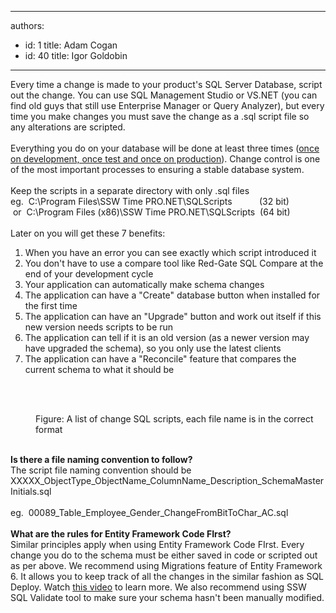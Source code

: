 

---
authors:
  - id: 1
    title: Adam Cogan
  - id: 40
    title: Igor Goldobin
---




<span class='intro'> Every time a change is made to your product's SQL Server Database, script out the change. You can use SQL Management Studio or VS.NET (you can find old guys that still use Enterprise Manager or Query Analyzer), but every time you make changes you must save the change as a .sql script file so any alterations are scripted. <br>
<br>
Everything you do on your database will be done at least three times (<a shape="rect" href="/Management/RulesToSuccessfulProjects/Pages/SeparateDevelopmentTestingAndProductionEnvironment.aspx">once on development, once test and once on production</a>). Change control is one of the most important processes to ensuring a stable database system.&#160;<br>
<br>
Keep the scripts in a separate directory with only .sql files <br>
eg.&#160;&#160;C&#58;\Program Files\SSW Time PRO.NET\SQLScripts&#160;&#160;&#160;&#160;&#160;&#160;&#160;&#160; &#160; (32 bit)<br>
&#160;or&#160;&#160;C&#58;\Program Files (x86)\SSW Time PRO.NET\SQLScripts&#160; (64 bit)<br>
<br>
Later on you will get these&#160;7 benefits&#58; 
 </span>

<ol><li>When you have an error you can see exactly which script introduced it </li><li>You don't have to use a compare tool like Red-Gate SQL Compare at the end of your development cycle </li><li>Your application can automatically make schema changes </li><li>The application can have a &quot;Create&quot; database button when installed for the first time </li><li>The application can have an &quot;Upgrade&quot; button and work out itself if this new version needs scripts to be run </li><li>The application can tell if it is an old version (as a newer version may have upgraded the schema), so you only use the latest clients </li><li>The application can have a &quot;Reconcile&quot; feature that compares the current schema to what it should be </li></ol>
<br>
<dl class="image"><dt> 
      <img src="/SoftwareDevelopment/RulesToBetterSQLServerSchemaDeployment/PublishingImages/ChangeScripts.jpg" alt="" />&#160;</dt><dd>Figure&#58; A list of change SQL scripts, each file name is in the correct format </dd></dl>
<br>
<strong>Is there a file naming convention to follow?</strong><br> The script file naming convention should be XXXXX_ObjectType_ObjectName_ColumnName_Description_SchemaMasterInitials.sql 
<br><br> eg.&#160; 00089_Table_Employee_Gender_ChangeFromBitToChar_AC.sql
<div>
   <br>
</div><div>
   <strong>What are the rules for Entity Framework Code FIrst?</strong><br></div><div>Similar principles apply when using Entity Framework Code FIrst. Every change you do to the schema must be either&#160;saved in code or scripted out as per above. We recommend using Migrations feature of Entity Framework 6. It allows you to keep track of all the changes in the similar fashion as SQL Deploy. Watch <a href="http&#58;//tv.ssw.com/4902/use-code-first-entity-framework-brendan-richards">this video</a> to learn more. We also recommend using SSW SQL Validate tool to make sure your schema hasn't been manually&#160;modified.​</div>


